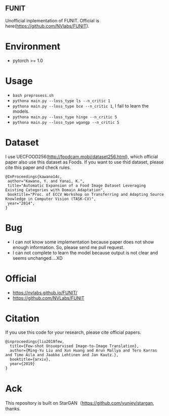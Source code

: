 ## FUNIT
Unofficial inplementation of FUNIT.
Official is here(https://github.com/NVlabs/FUNIT).


# Environment
+ pytorch >= 1.0


# Usage
+ `bash preprosess.sh`
+ `pythona main.py --loss_type ls --n_critic 1`
+ `pythona main.py --loss_type bce --n_critic 1`, I fail to learn the models.
+ `pythona main.py --loss_type hinge --n_critic 5`
+ `pythona main.py --loss_type wgangp --n_critic 5`

# Dataset
I use UECFOOD256(http://foodcam.mobi/dataset256.html), which official paper also use this dataset as Foods.
If you want to use thid dataset, please cite this paper and check rules.
```
@InProceedings{kawano14c,
 author="Kawano, Y. and Yanai, K.",
 title="Automatic Expansion of a Food Image Dataset Leveraging Existing Categories with Domain Adaptation",
 booktitle="Proc. of ECCV Workshop on Transferring and Adapting Source
Knowledge in Computer Vision (TASK-CV)",
 year="2014",
}
```

# Bug
+ I can not know some implementation because paper does not show enough information. So, please send me pull request.
+ I can not complete to learn the model because output is not clear and seems unchanged....XD


# Official
+ https://nvlabs.github.io/FUNIT/
+ https://github.com/NVLabs/FUNIT

# Citation
If you use this code for your research, please cite official papers.

```
@inproceedings{liu2019few,
  title={Few-shot Unsueprvised Image-to-Image Translation},
  author={Ming-Yu Liu and Xun Huang and Arun Mallya and Tero Karras and Timo Aila and Jaakko Lehtinen and Jan Kautz.},
  booktitle={arxiv},
  year={2019}
}
```

# Ack
This repository is built on StarGAN（https://github.com/yunjey/stargan, thanks.
